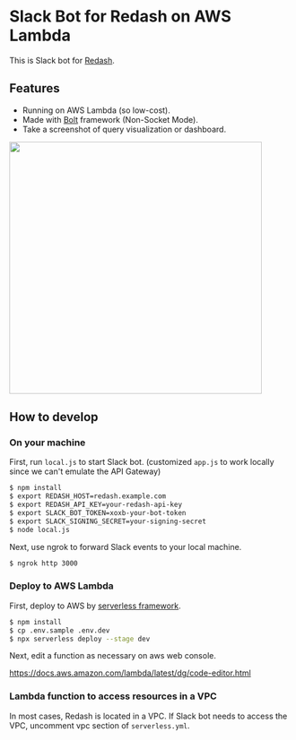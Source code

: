 # Slack Bot for Redash on AWS Lambda

This is Slack bot for [Redash](https://redash.io/).


## Features

* Running on AWS Lambda (so low-cost).
* Made with [Bolt](https://slack.dev/bolt-js/concepts) framework (Non-Socket Mode).
* Take a screenshot of query visualization or dashboard.

<img src="https://user-images.githubusercontent.com/34906524/125292245-3c6a5f80-e35d-11eb-940f-1479222cf3f9.png" width="450">

## How to develop

### On your machine

First, run `local.js` to start Slack bot.
(customized `app.js` to work locally since we can't emulate the API Gateway)

```sh
$ npm install
$ export REDASH_HOST=redash.example.com
$ export REDASH_API_KEY=your-redash-api-key
$ export SLACK_BOT_TOKEN=xoxb-your-bot-token
$ export SLACK_SIGNING_SECRET=your-signing-secret
$ node local.js
```

Next, use ngrok to forward Slack events to your local machine.

```sh
$ ngrok http 3000
```

### Deploy to AWS Lambda

First, deploy to AWS by [serverless framework](https://www.serverless.com/).

```sh
$ npm install
$ cp .env.sample .env.dev
$ npx serverless deploy --stage dev
```

Next, edit a function as necessary on aws web console.

https://docs.aws.amazon.com/lambda/latest/dg/code-editor.html


### Lambda function to access resources in a VPC

In most cases, Redash is located in a VPC.
If Slack bot needs to access the VPC, uncomment vpc section of `serverless.yml`.
